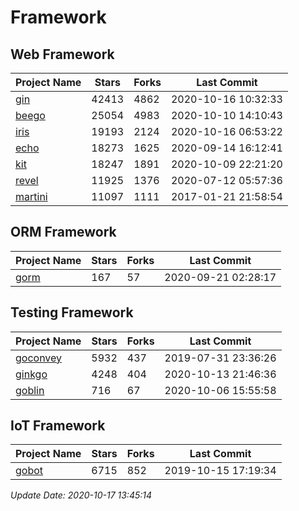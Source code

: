 # Framework

## Web Framework

| Project Name | Stars | Forks | Last Commit |
| ------------ | ----- | ----- | ----------- |
| [gin](https://github.com/gin-gonic/gin) | 42413 | 4862 | 2020-10-16 10:32:33 |
| [beego](https://github.com/astaxie/beego) | 25054 | 4983 | 2020-10-10 14:10:43 |
| [iris](https://github.com/kataras/iris) | 19193 | 2124 | 2020-10-16 06:53:22 |
| [echo](https://github.com/labstack/echo) | 18273 | 1625 | 2020-09-14 16:12:41 |
| [kit](https://github.com/go-kit/kit) | 18247 | 1891 | 2020-10-09 22:21:20 |
| [revel](https://github.com/revel/revel) | 11925 | 1376 | 2020-07-12 05:57:36 |
| [martini](https://github.com/go-martini/martini) | 11097 | 1111 | 2017-01-21 21:58:54 |

## ORM Framework

| Project Name | Stars | Forks | Last Commit |
| ------------ | ----- | ----- | ----------- |
| [gorm](https://github.com/jinzhu/gorm) | 167 | 57 | 2020-09-21 02:28:17 |

## Testing Framework

| Project Name | Stars | Forks | Last Commit |
| ------------ | ----- | ----- | ----------- |
| [goconvey](https://github.com/smartystreets/goconvey) | 5932 | 437 | 2019-07-31 23:36:26 |
| [ginkgo](https://github.com/onsi/ginkgo) | 4248 | 404 | 2020-10-13 21:46:36 |
| [goblin](https://github.com/franela/goblin) | 716 | 67 | 2020-10-06 15:55:58 |

## IoT Framework

| Project Name | Stars | Forks | Last Commit |
| ------------ | ----- | ----- | ----------- |
| [gobot](https://github.com/hybridgroup/gobot) | 6715 | 852 | 2019-10-15 17:19:34 |

*Update Date: 2020-10-17 13:45:14*